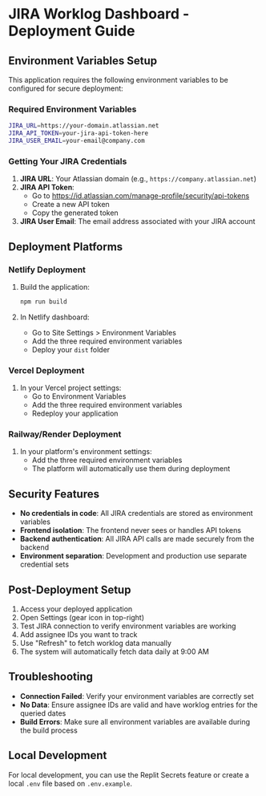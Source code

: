# JIRA Worklog Dashboard - Deployment Guide

## Environment Variables Setup

This application requires the following environment variables to be configured for secure deployment:

### Required Environment Variables

```bash
JIRA_URL=https://your-domain.atlassian.net
JIRA_API_TOKEN=your-jira-api-token-here
JIRA_USER_EMAIL=your-email@company.com
```

### Getting Your JIRA Credentials

1. **JIRA URL**: Your Atlassian domain (e.g., `https://company.atlassian.net`)
2. **JIRA API Token**: 
   - Go to https://id.atlassian.com/manage-profile/security/api-tokens
   - Create a new API token
   - Copy the generated token
3. **JIRA User Email**: The email address associated with your JIRA account

## Deployment Platforms

### Netlify Deployment

1. Build the application:
   ```bash
   npm run build
   ```

2. In Netlify dashboard:
   - Go to Site Settings > Environment Variables
   - Add the three required environment variables
   - Deploy your `dist` folder

### Vercel Deployment

1. In your Vercel project settings:
   - Go to Environment Variables
   - Add the three required environment variables
   - Redeploy your application

### Railway/Render Deployment

1. In your platform's environment settings:
   - Add the three required environment variables
   - The platform will automatically use them during deployment

## Security Features

- **No credentials in code**: All JIRA credentials are stored as environment variables
- **Frontend isolation**: The frontend never sees or handles API tokens
- **Backend authentication**: All JIRA API calls are made securely from the backend
- **Environment separation**: Development and production use separate credential sets

## Post-Deployment Setup

1. Access your deployed application
2. Open Settings (gear icon in top-right)
3. Test JIRA connection to verify environment variables are working
4. Add assignee IDs you want to track
5. Use "Refresh" to fetch worklog data manually
6. The system will automatically fetch data daily at 9:00 AM

## Troubleshooting

- **Connection Failed**: Verify your environment variables are correctly set
- **No Data**: Ensure assignee IDs are valid and have worklog entries for the queried dates
- **Build Errors**: Make sure all environment variables are available during the build process

## Local Development

For local development, you can use the Replit Secrets feature or create a local `.env` file based on `.env.example`.